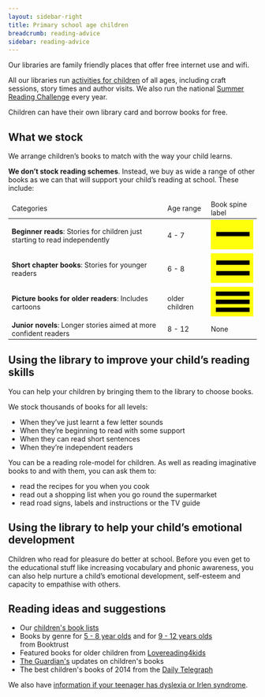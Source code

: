 ```yaml
---
layout: sidebar-right
title: Primary school age children
breadcrumb: reading-advice
sidebar: reading-advice
---
```

Our libraries are family friendly places that offer free internet use and wifi.

All our libraries run [activities for children](/events-activities/children/) of all ages, including craft sessions, story times and author visits. We also run the national [Summer Reading Challenge](http://summerreadingchallenge.org.uk/) every year.

Children can have their own library card and borrow books for free.

## What we stock

We arrange children’s books to match with the way your child learns.

<strong>We don’t stock reading schemes</strong>. Instead, we buy as wide a range of other books as we can that will support your child’s reading at school. These include:

<table class="pure-table">
	<thead>
		<tr>
			<td>Categories</td>
			<td>Age range</td>
			<td>Book spine label</td>
		</tr>
	</thead>
	<tbody>
		<tr>
			<td><strong>Beginner reads</strong>: Stories for children just starting to read independently</td>
			<td>4 - 7</td>
			<td><img src="/images/article/reading-advice-label-beginner-reads.jpg" alt="Beginner reads spine label" /></td>
		</tr>
		<tr>
			<td><strong>Short chapter books</strong>: Stories for younger readers</td>
			<td>6 - 8</td>
			<td><img src="/images/article/reading-advice-label-short-chapter-books.jpg" alt="Short chapter books spine label" /></td>
		</tr>
		<tr>
			<td><strong>Picture books for older readers</strong>: Includes cartoons</td>
			<td>older children</td>
			<td><img src="/images/article/reading-advice-label-picture-books-for-older-readers.jpg" alt="Picture books for older readers spine label" /></td>
		</tr>
		<tr>
			<td><strong>Junior novels</strong>: Longer stories aimed at more confident readers</td>
			<td>8 - 12</td>
			<td>None</td>
		</tr>
	</tbody>
</table>

## Using the library to improve your child’s reading skills

You can help your children by bringing them to the library to choose books.

We stock thousands of books for all levels:

* When they’ve just learnt a few letter sounds
* When they’re beginning to read with some support
* When they can read short sentences
* When they’re independent readers

You can be a reading role-model for children. As well as reading imaginative books to and with them, you can ask them to:

* read the recipes for you when you cook
* read out a shopping list when you go round the supermarket
* read road signs, labels and instructions or the TV guide

## Using the library to help your child’s emotional development

Children who read for pleasure do better at school. Before you even get to the educational stuff like increasing vocabulary and phonic awareness, you can also help nurture a child’s emotional development, self-esteem and capacity to empathise with others.

## Reading ideas and suggestions

* Our [children's book lists](/new-suggestions/childrens-ya-books/)
* Books by genre for [5 - 8 year olds](http://www.booktrust.org.uk/#/d/books/bookfinder/109) and for [9 - 12 years olds](http://www.booktrust.org.uk/#/d/books/bookfinder/110) from Booktrust
* Featured books for older children from [Lovereading4kids](http://www.lovereading4kids.co.uk/genre/7/7-plus-readers.html)
* [The Guardian's](http://www.theguardian.com/childrens-books-site) updates on children's books
* The best children's books of 2014 from the [Daily Telegraph](http://www.telegraph.co.uk/culture/books/bookreviews/11033621/The-best-childrens-books.html)

We also have [information if your teenager has dyslexia or Irlen syndrome](/schools-literacy/reading-advice/dyslexia-irlen/).

